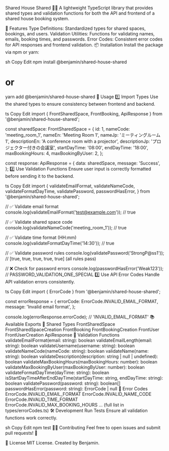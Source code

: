 Shared House Shared 🏡🔗
A lightweight TypeScript library that provides shared types and validation functions for both the API and frontend of a shared house booking system.

🚀 Features
Type Definitions: Standardized types for shared spaces, bookings, and users.
Validation Utilities: Functions for validating names, emails, booking times, and passwords.
Error Codes: Consistent error codes for API responses and frontend validation.
📦 Installation
Install the package via npm or yarn:

sh
Copy
Edit
npm install @benjamin/shared-house-shared

# or

yarn add @benjamin/shared-house-shared
🔧 Usage
1️⃣ Import Types
Use the shared types to ensure consistency between frontend and backend.

ts
Copy
Edit
import { FrontSharedSpace, FrontBooking, ApiResponse } from '@benjamin/shared-house-shared';

const sharedSpace: FrontSharedSpace = {
id: 1,
nameCode: 'meeting_room_1',
nameEn: 'Meeting Room 1',
nameJp: 'ミーティングルーム1',
descriptionEn: 'A conference room with a projector',
descriptionJp: 'プロジェクター付きの会議室',
startDayTime: '08:00',
endDayTime: '18:00',
maxBookingHours: 4,
maxBookingByUser: 2,
};

const response: ApiResponse<FrontSharedSpace> = {
data: sharedSpace,
message: 'Success',
};
2️⃣ Use Validation Functions
Ensure user input is correctly formatted before sending it to the backend.

ts
Copy
Edit
import {
validateEmailFormat,
validateNameCode,
validateFormatDayTime,
validatePassword,
passwordHasError,
} from '@benjamin/shared-house-shared';

// ✅ Validate email format
console.log(validateEmailFormat('test@example.com')); // true

// ✅ Validate shared space code
console.log(validateNameCode('meeting_room_1')); // true

// ✅ Validate time format (HH:mm)
console.log(validateFormatDayTime('14:30')); // true

// ✅ Validate password rules
console.log(validatePassword('StrongP@ss1')); // [true, true, true, true, true] (all rules pass)

// ❌ Check for password errors
console.log(passwordHasError('Weak123')); // PASSWORD_VALIDATION_ONE_SPECIAL
3️⃣ Use API Error Codes
Handle API validation errors consistently.

ts
Copy
Edit
import { ErrorCode } from '@benjamin/shared-house-shared';

const errorResponse = {
errorCode: ErrorCode.INVALID_EMAIL_FORMAT,
message: 'Invalid email format',
};

console.log(errorResponse.errorCode); // 'INVALID_EMAIL_FORMAT'
📚 Available Exports
🔹 Shared Types
FrontSharedSpace
FrontSharedSpaceCreation
FrontBooking
FrontBookingCreation
FrontUser
FrontUserCreation
ApiResponse<T>
🔹 Validation Functions
validateEmailFormat(email: string): boolean
validateEmailLength(email: string): boolean
validateUsername(username: string): boolean
validateNameCode(nameCode: string): boolean
validateName(name: string): boolean
validateDescription(description: string | null | undefined): boolean
validateMaxBookingHours(maxBookingHours: number): boolean
validateMaxBookingByUser(maxBookingByUser: number): boolean
validateFormatDayTime(dayTime: string): boolean
isStartDayTimeAfterEndDayTime(startDayTime: string, endDayTime: string): boolean
validatePassword(password: string): boolean[]
passwordHasError(password: string): ErrorCode | null
🔹 Error Codes
ErrorCode.INVALID_EMAIL_FORMAT
ErrorCode.INVALID_NAME_CODE
ErrorCode.INVALID_TIME_FORMAT
ErrorCode.INVALID_MAX_BOOKING_HOURS
... (full list in types/errorCodes.ts)
🛠 Development
Run Tests
Ensure all validation functions work correctly.

sh
Copy
Edit
npm test
👨‍💻 Contributing
Feel free to open issues and submit pull requests! 🚀

📜 License
MIT License.
Created by Benjamin.
